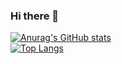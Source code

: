 ### Hi there 👋

<!--
**politics-in-the-pond/politics-in-the-pond** is a ✨ _special_ ✨ repository because its `README.md` (this file) appears on your GitHub profile.

Here are some ideas to get you started:

- 🔭 I’m currently working on ...
- 🌱 I’m currently learning ...
- 👯 I’m looking to collaborate on ...
- 🤔 I’m looking for help with ...
- 💬 Ask me about ...
- 📫 How to reach me: ...
- 😄 Pronouns: ...
- ⚡ Fun fact: ...
-->

[![Anurag's GitHub stats](https://github-readme-stats.vercel.app/api?username=politics-in-the-pond)](https://github.com/anuraghazra/github-readme-stats)
</br>
[![Top Langs](https://github-readme-stats.vercel.app/api/top-langs/?username=politics-in-the-pond&show_icons=true)](https://github.com/anuraghazra/github-readme-stats)
